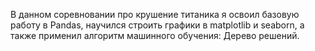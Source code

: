 В данном соревновании про крушение титаника я освоил базовую работу в Pandas, научился строить графики в matplotlib и seaborn, а также применил алгоритм машинного обучения: Дерево решений.
